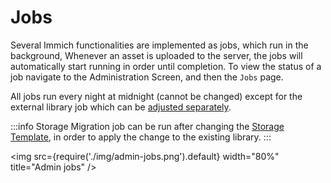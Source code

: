 # Jobs

Several Immich functionalities are implemented as jobs, which run in the background, Whenever an asset is uploaded to the server, the jobs will automatically start running in order until completion. To view the status of a job navigate to the Administration Screen, and then the `Jobs` page.

All jobs run every night at midnight (cannot be changed) except for the external library job which can be [adjusted separately](/docs/features/libraries#set-custom-scan-interval).

:::info
Storage Migration job can be run after changing the [Storage Template](/docs/administration/storage-template.mdx), in order to apply the change to the existing library.
:::

<img src={require('./img/admin-jobs.png').default} width="80%" title="Admin jobs" />
